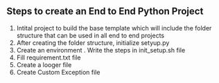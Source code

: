 ## Steps to create an End to End Python Project

1. Intital project to build the base template which will include the folder structure that can be used in all end to end projects
2. After creating the folder structure, initialize setyup.py
3. Create an environment . Write the steps in init_setup.sh file
4. Fill requirement.txt file
5. Create a looger file
6. Create Custom Exception file
